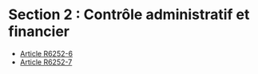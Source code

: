 # Section 2 : Contrôle administratif et financier

* [Article R6252-6](./LEGIARTI000018523404.md)
* [Article R6252-7](./LEGIARTI000029469735.md)
